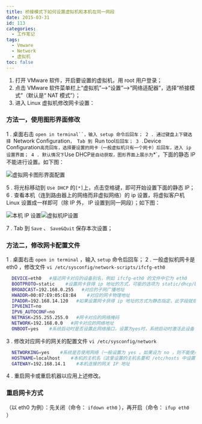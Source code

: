 ```yaml
---
title: 桥接模式下如何设置虚拟机和本机在同一网段
date: 2015-03-31
id: 113
categories:
  - 工作笔记
tags:
  - Vmware
  - Network
  - 虚拟机
toc: false
---
```


1. 打开 VMware 软件，开启要设置的虚拟机，用 root 用户登录；
2. 点击 VMware 软件菜单栏上“虚拟机”—>“设置”—>“网络适配器”，选择“桥接模式”（默认是“ NAT 模式”）；
3. 进入 Linux 虚拟机修改网卡设置：

### 方法一，使用图形界面修改

<!--more-->

1 . 桌面右击 `open in terminal``，输入 setup 命令后回车；
2 . 通过键盘上下键选择 `Network Configuration`， Tab 到 `Run tool` 后回车；
3 . `Device Configuration` 高亮回车，选择要设置的网卡（一般虚拟机只有一个网卡）后回车，进入 ip 设置界面；
4 . 默认情况下 `Use DHCP` 是自动获取，图形界面上展示为 `*`，下面的静态 IP 不能进行设置。如下图：

![虚拟网卡图形界面配置](https://iephen.pek3b.qingstor.com/b_image/20190426161737.png)

5 . 将光标移动到 `Use DHCP` 的`[*]`上，点击空格键，即可开始设置下面的静态 IP；
6 . 查看本机（连到路由器上的网络而非虚拟网络）的 ip 设置，将虚拟客户机 Linux 设置成一样即可（除 IP 外， IP 设置到同一网段）；如下图：

![本机 IP 设置](https://iephen.pek3b.qingstor.com/b_image/20190426161803.png)![虚拟机IP设置](https://iephen.pek3b.qingstor.com/b_image/20190426161823.png)

7 . Tab 到 `Save` 、 `Save&Quit` 保存本次设置；

### 方法二，修改网卡配置文件

1 . 桌面右击 `open in terminal` ，输入 `setup` 命令后回车；
2 . 一般虚拟机网卡是 eth0 ，修改文件 `vi /etc/sysconfig/network-scripts/ifcfg-eth0`

```bash
  DEVICE=eth0   #描述网卡对应的设备别名，例如 ifcfg-eth0 的文件中它为 eth0
  BOOTPROTO=static    #设置网卡获得 ip 地址的方式，可能的选项为 static/dhcp/bootp （分别对应静态指定的 ip 地址 / 通过 dhcp 协议获得的 ip 地址 / bootp 协议获得的 ip 地址）
  BROADCAST=192.168.0.255   #对应的子网广播地址
  HWADDR=00:07:E9:05:E8:B4    #对应的网卡物理地址
  IPADDR=192.168.14.120   #如果设置网卡获得 ip 地址的方式为静态指定，此字段就指定了网卡对应的ip地址
  IPV6INIT=no
  IPV6_AUTOCONF=no
  NETMASK=255.255.255.0   #网卡对应的网络掩码
  NETWORK=192.168.0.0   #网卡对应的网络地址
  ONBOOT=yes    #系统启动时是否设置此网络接口，设置为yes时，系统启动时激活此设备
```

3 . 修改对应网卡的网关的配置文件 `vi /etc/sysconfig/network`

```bash
  NETWORKING=yes    #系统是否使用网络（一般设置为 yes 。如果设为 no ，则不能使用网络，而且很多系统服务程序将无法启）
  HOSTNAME=localhost    #本机的主机名（这里设置的主机名要和 /etc/hosts 中设置的主机名对应）
  GATEWAY=192.168.14.1    #本机连接的网关 IP 地址
```

4 . 重启网卡或重启机器以应用上述修改。

### 重启网卡方式

（以 eth0 为例）：先关闭（命令： `ifdown eth0` ），再开启（命令： `ifup eth0` ）